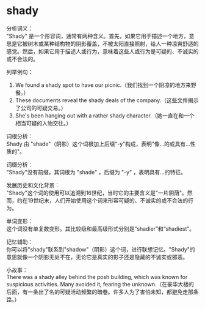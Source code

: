 # shady

分析词义：  
"Shady" 是一个形容词，通常有两种含义。首先，如果它用于描述一个地方，意思是它被树木或某种结构物的阴影覆盖，不被太阳直接照射，给人一种凉爽舒适的感觉。然后，如果它用于描述人或行为，意味着这些人或行为是可疑的、不诚实的或不合法的。

  

列举例句：

  

1.  We found a shady spot to have our picnic.（我们找到一个阴凉的地方来野餐。）
2.  These documents reveal the shady deals of the company.（这些文件揭示了公司的可疑交易。）
3.  She's been hanging out with a rather shady character.（她一直在和一个相当可疑的人物交往。）

  

词根分析：  
Shady 由 "shade"（阴影）这个词根加上后缀“-y”构成，表明"像...的或具有...性质的"。

  

词缀分析：  
"Shady"没有前缀，其词根为 "shade" ，后缀为 "-y" ，表明具有…的特征。

  

发展历史和文化背景：  
"Shady"这个词的使用可以追溯到16世纪，当时它的主要含义是"一片阴荫"。然而，约在19世纪末，人们开始使用这个词来形容可疑的、不诚实的或不合法的行为。

  

单词变形：  
这个词没有单复数变形。其比较级和最高级形式分别是“shadier”和“shadiest”。

  

记忆辅助：  
你可以将"shady"联系到"shadow"（阴影）这个词，进行联想记忆。"Shady"的意思就像一个阴影无处不在，无论它是真实的影子还是隐藏的不诚实或邪恶。

  

小故事：  
There was a shady alley behind the posh building, which was known for suspicious activities. Many avoided it, fearing the unknown.（在豪华大楼的后面，有一条出了名的可疑活动频繁的暗巷。许多人为了害怕未知，都避免走那条路。）
